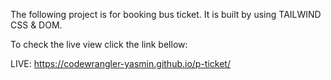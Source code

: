 The following project is for booking bus ticket. It is built by using TAILWIND CSS & DOM.

To check the live view click the link bellow:

LIVE: https://codewrangler-yasmin.github.io/p-ticket/

